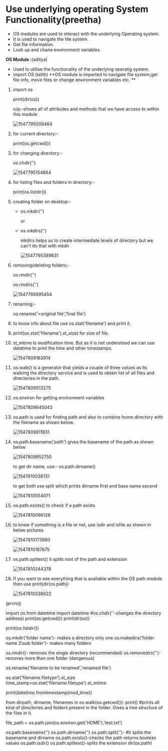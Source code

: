 
# Use underlying operating System Functionality(preetha)

- OS modules are used to interact with the underlying Operating system.
- It is used to navigate the file system.
- Get file information.
- Look up and chane environment variables.

**OS Module :**(aditya)

* Used to  utilise the functionality of the underlying operatig system.
* import OS
(lalith)
**OS module is imported to navigate file system,get file info, move files or change environment variables etc. **

1. import os

   print(dir(os))

   o/p:-shows all of attributes and methods that we have access to within this module

   ![1547795006464](https://github.com/adityakuppa26/Python-Notes/blob/lalith_notes/images/1547795006464.png) 

2. for current directory:-

   print(os.getcwd())

3. for changing directory:-

   os.chdir('<path>')

   ![1547795154664](https://github.com/adityakuppa26/Python-Notes/blob/lalith_notes/images/1547795154664.png)

4. for listing files and folders in directory:-

   print(os.listdir())

5. creating folder on desktop:-

   - os.mkdir('<folder name>')

     or

   - os.mkdirs('<folder name>')

     mkdirs helps us to create intermediate levels of directory but we can't do that with mkdir

     ![1547795389631](https://github.com/adityakuppa26/Python-Notes/blob/lalith_notes/images/1547795389631.png)

     

6. removing/deleting folders:-

   os.rmdir('<folder name>')

   os.rmdirs('<folder name>')

   ![1547795695454](https://github.com/adityakuppa26/Python-Notes/blob/lalith_notes/images/1547795695454.png)

7. renaming:-

   os.rename('<original file','final file')

8. to know info about file use os.stat('filename') and print it.

9. print(os.stat('filename').st_size) for size of file.

10. st_mtime is modification time. But as it is not understood we can use datetime to print the time and other timestamps.

    ![1547809163914](https://github.com/adityakuppa26/Python-Notes/blob/lalith_notes/images/1547809163914.png)

11. os.walk() is a generator that yields a couple of three values as its walking the directory service and is used to obtain list of all files and directories in the path. 

    ![1547809513275](https://github.com/adityakuppa26/Python-Notes/blob/lalith_notes/images/1547809513275.png) 

    <!--refer video for more clarification if needed-->

12. os.environ for getting environment variables

    ![1547809645043](https://github.com/adityakuppa26/Python-Notes/blob/lalith_notes/images/1547809645043.png) 

    

13. os.path is used for finding path and also to combine home directory with the filename as shown below.

    ![1547809811831](https://github.com/adityakuppa26/Python-Notes/blob/lalith_notes/images/1547809811831.png) 

    

14. os.path.basename('path') gives the basename of the path as shown below

    ![1547809952750](https://github.com/adityakuppa26/Python-Notes/blob/lalith_notes/images/1547809952750.png)

    to get dir name, use:- os.path.dirname()

    ![1547810036131](https://github.com/adityakuppa26/Python-Notes/blob/lalith_notes/images/1547810036131.png)

    to get both use split which prints dirname first and base name second

    ![1547810054071](Chttps://github.com/adityakuppa26/Python-Notes/blob/lalith_notes/images/1547810054071.png)

15. os.path.exists() to check if a path exists

    ![1547810096128](https://github.com/adityakuppa26/Python-Notes/blob/lalith_notes/images/1547810096128.png)

16. to know if something is a file or not, use isdir and isfile as shown in below pictures

    ![1547810173980](https://github.com/adityakuppa26/Python-Notes/blob/lalith_notes/images/1547810173980.png) 

    ![1547810187675](https://github.com/adityakuppa26/Python-Notes/blob/lalith_notes/images/1547810187675.png) 

    

17. os.path.splitext() it splits root of the path and extension

    ![1547810244378](https://github.com/adityakuppa26/Python-Notes/blob/lalith_notes/images/1547810244378.png)

18. If you want to see everything that is available within the OS path module then use print(dir(os.path))

     ![1547810338622](https://github.com/adityakuppa26/Python-Notes/blob/lalith_notes/images/1547810338622.png)

(prvnrj)

import os
from datetime import datetime
#os.chdir(''-changes the directory address)
print(os.getcwd())
print(dir(os))

print(os.listdir())

os.mkdir('folder name')- makes a directory only one
os.makedirs('folder name 2\sub folder')- makes many folders

os.rmdir()- removes the single directory (recommended)
os.removedirs('')-removes more than one folder (dangerous)

os.rename('filename to be renamed','renamed file')

os.stat('filename.filetype').st_size
time_stamp=os.stat('filename.filetype').st_mtime

print(datetime.fromtimestamp(mod_time))

from dirpath, dirname, filenames in os.walk(os.getcwd()):
    print() #prints all kind of directories and folders present in the folder. Gives a tree structure of the files in it.

file_path = os.path.join(os.environ.get('HOME'),'test.txt')

os.path.basename('')
os.path.dirname('')
os.path.split('')- #it splits the basename and dirname
os.path.exists()-checks the path returns boolean values
os.path.isdir()
os.path.splitext()-splits the extension
dir(os.path)
